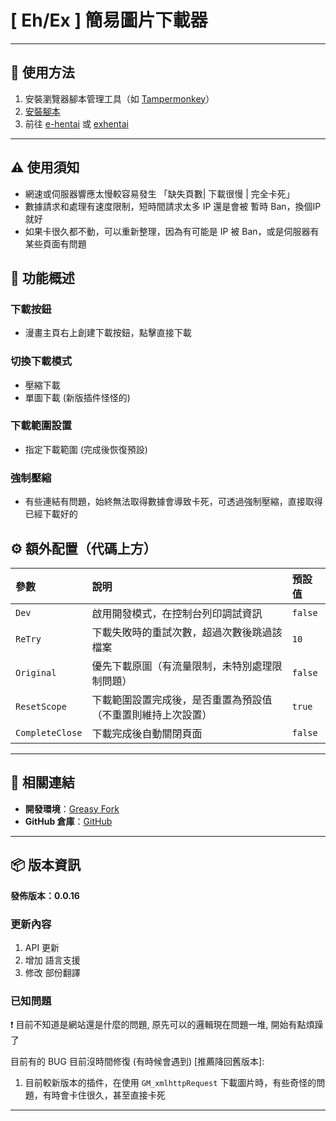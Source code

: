 # **[ Eh/Ex ] 簡易圖片下載器**

---

## **👻 使用方法**

1. 安裝瀏覽器腳本管理工具（如 [Tampermonkey](https://chrome.google.com/webstore/detail/tampermonkey/dhdgffkkebhmkfjojejmpbldmpobfkfo)）
2. [安裝腳本](https://update.greasyfork.org/scripts/472882/%5BEEx-Hentai%5D%20Downloader.user.js)
3. 前往 [e-hentai](https://e-hentai.org/) 或 [exhentai](https://exhentai.org/)

---

## **⚠️ 使用須知**
- 網速或伺服器響應太慢較容易發生 「缺失頁數| 下載很慢 | 完全卡死」
- 數據請求和處理有速度限制，短時間請求太多 IP 還是會被 暫時 Ban，換個IP就好
- 如果卡很久都不動，可以重新整理，因為有可能是 IP 被 Ban，或是伺服器有某些頁面有問題


## **📜 功能概述**

### **下載按鈕**
- 漫畫主頁右上創建下載按鈕，點擊直接下載

### **切換下載模式**
- 壓縮下載
- 單圖下載 (新版插件怪怪的)

### **下載範圍設置**
- 指定下載範圍 (完成後恢復預設)

### **強制壓縮**
- 有些連結有問題，始終無法取得數據會導致卡死，可透過強制壓縮，直接取得已經下載好的


## **⚙️ 額外配置（代碼上方）**

| **參數**        | **說明**                                                     | **預設值** |
| :-------------- | :----------------------------------------------------------- | :--------- |
| `Dev`           | 啟用開發模式，在控制台列印調試資訊                           | `false`    |
| `ReTry`         | 下載失敗時的重試次數，超過次數後跳過該檔案                   | `10`       |
| `Original`      | 優先下載原圖（有流量限制，未特別處理限制問題）               | `false`    |
| `ResetScope`    | 下載範圍設置完成後，是否重置為預設值（不重置則維持上次設置） | `true`     |
| `CompleteClose` | 下載完成後自動關閉頁面                                       | `false`    |

---

## **🔗 相關連結**

- **開發環境**：[Greasy Fork](https://greasyfork.org/zh-TW/users/989635-canaan-hs)  
- **GitHub 倉庫**：[GitHub](https://github.com/Canaan-HS/MonkeyScript/tree/main/ExDownloader)

---

## **📦 版本資訊**

**發佈版本：0.0.16** 

### **更新內容**
1. API 更新
2. 增加 語言支援
3. 修改 部份翻譯

### **已知問題**
❗️ 目前不知道是網站還是什麼的問題, 原先可以的邏輯現在問題一堆, 開始有點煩躁了

目前有的 BUG 目前沒時間修復 (有時候會遇到) [推薦降回舊版本]:
1. 目前較新版本的插件，在使用 `GM_xmlhttpRequest` 下載圖片時，有些奇怪的問題，有時會卡住很久，甚至直接卡死

---
